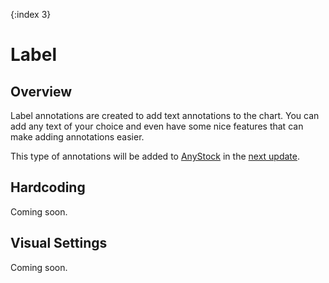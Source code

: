 {:index 3}
# Label

## Overview

Label annotations are created to add text annotations to the chart. You can add any text of your choice and even have some nice features that can make adding annotations easier. 

This type of annotations will be added to [AnyStock](../Overview) in the [next update](https://www.anychart.com/products/anystock/roadmap/).

## Hardcoding

Coming soon.

## Visual Settings

Coming soon.
